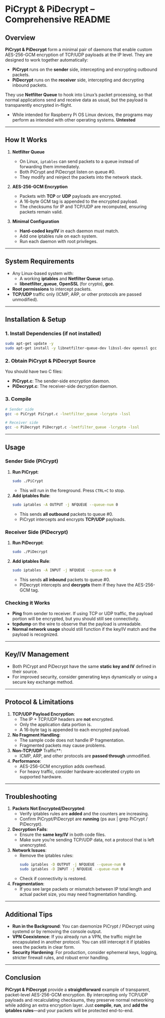 # PiCrypt & PiDecrypt – Comprehensive README

## Overview
**PiCrypt & PiDecrypt** form a minimal pair of daemons that enable custom AES-256-GCM encryption of TCP/UDP payloads at the IP level. They are designed to work together automatically:

- **PiCrypt** runs on the **sender** side, intercepting and encrypting outbound packets.
- **PiDecrypt** runs on the **receiver** side, intercepting and decrypting inbound packets.

They use **Netfilter Queue** to hook into Linux’s packet processing, so that normal applications send and receive data as usual, but the payload is transparently encrypted in-flight.
- While intended for Raspberry Pi OS Linux devices, the programs may perform as intended with other operating systems. **Untested**
---

## How It Works

1. **Netfilter Queue**
   - On Linux, `iptables` can send packets to a queue instead of forwarding them immediately.
   - Both PiCrypt and PiDecrypt listen on queue #0.
   - They modify and reinject the packets into the network stack.

2. **AES-256-GCM Encryption**
   - Packets with **TCP** or **UDP** payloads are encrypted.
   - A 16-byte GCM tag is appended to the encrypted payload.
   - The checksums for IP and TCP/UDP are recomputed, ensuring packets remain valid.

3. **Minimal Configuration**
   - **Hard-coded key/IV** in each daemon must match.
   - Add one iptables rule on each system.
   - Run each daemon with root privileges.

---

## System Requirements
- Any Linux-based system with:
  - A working **iptables** and **Netfilter Queue** setup.
  - **libnetfilter_queue**, **OpenSSL** (for crypto), **gcc**.
- **Root permissions** to intercept packets.
- **TCP/UDP** traffic only (ICMP, ARP, or other protocols are passed unmodified).

---

## Installation & Setup

### 1. Install Dependencies (if not installed)
```bash
sudo apt-get update -y
sudo apt-get install -y libnetfilter-queue-dev libssl-dev openssl gcc
```

### 2. Obtain PiCrypt & PiDecrypt Source
You should have two C files:
- **PiCrypt.c**: The sender-side encryption daemon.
- **PiDecrypt.c**: The receiver-side decryption daemon.

### 3. Compile
```bash
# Sender side
gcc -o PiCrypt PiCrypt.c -lnetfilter_queue -lcrypto -lssl

# Receiver side
gcc -o PiDecrypt PiDecrypt.c -lnetfilter_queue -lcrypto -lssl
```

---

## Usage

### Sender Side (PiCrypt)
1. **Run PiCrypt**:
   ```bash
   sudo ./PiCrypt
   ```
   - This will run in the foreground. Press `CTRL+C` to stop.
2. **Add iptables Rule**:
   ```bash
   sudo iptables -A OUTPUT -j NFQUEUE --queue-num 0
   ```
   - This sends **all outbound** packets to queue #0.
   - PiCrypt intercepts and encrypts **TCP/UDP** payloads.

### Receiver Side (PiDecrypt)
1. **Run PiDecrypt**:
   ```bash
   sudo ./PiDecrypt
   ```
2. **Add iptables Rule**:
   ```bash
   sudo iptables -A INPUT -j NFQUEUE --queue-num 0
   ```
   - This sends **all inbound** packets to queue #0.
   - PiDecrypt intercepts and **decrypts** them if they have the AES-256-GCM tag.

### Checking it Works
- **Ping** from sender to receiver. If using TCP or UDP traffic, the payload portion will be encrypted, but you should still see connectivity.
- **tcpdump** on the wire to observe that the payload is unreadable.
- **Normal network usage** should still function if the key/IV match and the payload is recognized.

---

## Key/IV Management
- Both PiCrypt and PiDecrypt have the same **static key and IV** defined in their source.
- For improved security, consider generating keys dynamically or using a secure key exchange method.

---

## Protocol & Limitations
1. **TCP/UDP Payload Encryption**:
   - The IP + TCP/UDP headers are **not** encrypted.
   - Only the application data portion is.
   - A 16-byte tag is appended to each encrypted payload.
2. **No Fragment Handling**:
   - The sample code does not handle IP fragmentation.
   - Fragmented packets may cause problems.
3. **Non-TCP/UDP** Traffic**:
   - ICMP, ARP, and other protocols are **passed through** unmodified.
4. **Performance**:
   - AES-256-GCM encryption adds overhead.
   - For heavy traffic, consider hardware-accelerated crypto on supported hardware.

---

## Troubleshooting
1. **Packets Not Encrypted/Decrypted**:
   - Verify iptables rules are **added** and the counters are increasing.
   - Confirm PiCrypt/PiDecrypt are **running** (ps aux | grep PiCrypt / PiDecrypt).
2. **Decryption Fails**:
   - Ensure the **same key/IV** in both code files.
   - Make sure you’re sending TCP/UDP data, not a protocol that is left unencrypted.
3. **Network Issues**:
   - Remove the iptables rules:
     ```bash
     sudo iptables -D OUTPUT -j NFQUEUE --queue-num 0
     sudo iptables -D INPUT -j NFQUEUE --queue-num 0
     ```
   - Check if connectivity is restored.
4. **Fragmentation**:
   - If you see large packets or mismatch between IP total length and actual packet size, you may need fragmentation handling.

---

## Additional Tips
- **Run in the Background**: You can daemonize PiCrypt / PiDecrypt using systemd or by removing the console output.
- **VPN Coexistence**: If you already run a VPN, the traffic might be encapsulated in another protocol. You can still intercept it if iptables sees the packets in clear form.
- **Security Hardening**: For production, consider ephemeral keys, logging, stricter firewall rules, and robust error handling.

---

## Conclusion
**PiCrypt & PiDecrypt** provide a **straightforward** example of transparent, packet-level AES-256-GCM encryption. By intercepting only TCP/UDP payloads and recalculating checksums, they preserve normal networking while adding an extra encryption layer. Just **compile**, **run**, and **add the iptables rules**—and your packets will be protected end-to-end.

